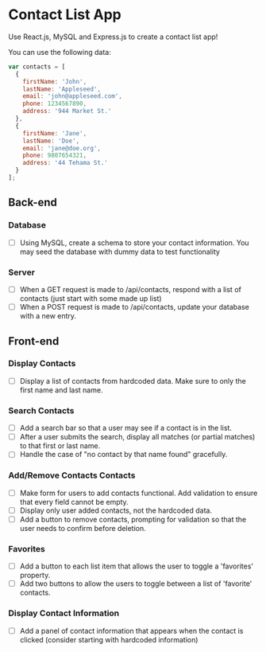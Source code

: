 # Contact List App

Use React.js, MySQL and Express.js to create a contact list app! 

You can use the following data: 

```javascript
var contacts = [
  {
    firstName: 'John',
    lastName: 'Appleseed',
    email: 'john@appleseed.com',
    phone: 1234567890,
    address: '944 Market St.'
  },
  {
    firstName: 'Jane',
    lastName: 'Doe',
    email: 'jane@doe.org',
    phone: 9807654321,
    address: '44 Tehama St.'
  }
];
```

## Back-end

### Database
- [ ] Using MySQL, create a schema to store your contact information. You may seed the database with dummy data to test functionality

### Server
- [ ] When a GET request is made to /api/contacts, respond with a list of contacts (just start with some made up list)
- [ ] When a POST request is made to /api/contacts, update your database with a new entry. 

## Front-end

### Display Contacts
- [ ] Display a list of contacts from hardcoded data. Make sure to only the first name and last name.

### Search Contacts
- [ ] Add a search bar so that a user may see if a contact is in the list. 
- [ ] After a user submits the search, display all matches (or partial matches) to that first or last name.
- [ ] Handle the case of "no contact by that name found" gracefully.

### Add/Remove Contacts Contacts
- [ ] Make form for users to add contacts functional. Add validation to ensure that every field cannot be empty.
- [ ] Display only user added contacts, not the hardcoded data.
- [ ] Add a button to remove contacts, prompting for validation so that the user needs to confirm before deletion.

### Favorites
- [ ] Add a button to each list item that allows the user to toggle a 'favorites' property.
- [ ] Add two buttons to allow the users to toggle between a list of 'favorite' contacts.

### Display Contact Information
- [ ] Add a panel of contact information that appears when the contact is clicked (consider starting with hardcoded information)
